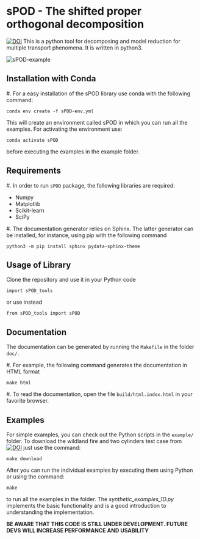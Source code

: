 sPOD - The shifted  proper orthogonal decomposition
===================================================
[![DOI](https://zenodo.org/badge/159800529.svg)](https://zenodo.org/doi/10.5281/zenodo.13366119)
This is a python tool for decomposing and model reduction for multiple transport
phenomena.
It is written in python3.

![sPOD-example](https://github.com/MOR-transport/sPOD/blob/sPOD-main/sPOD_vortex-shedding.gif)

Installation with Conda
------------------------
#. For a easy installation of the sPOD library use conda with the following command:

    conda env create -f sPOD-env.yml

This will create an environment called sPOD in which you can run all the examples.
For activating the environment use:

    conda activate sPOD

before executing the examples in the example folder.

Requirements
-------------

#. In order to run `sPOD` package, the following libraries are required:
 * Numpy
 * Matplotlib
 * Scikit-learn
 * SciPy

#. The documentation generator relies on Sphinx.
   The latter generator can be installed, for instance, using pip with the
   following command

    python3 -m pip install sphinx pydata-sphinx-theme

 
Usage of Library
-----------------
Clone the repository and use it in your Python code

    import sPOD_tools

or use instead

    from sPOD_tools import sPOD

Documentation
-------------
The documentation can be generated by running the `Makefile` in the folder
`doc/`.

#. For example, the following command generates the documentation in HTML format

    make html

#. To read the documentation, open the file `build/html.index.html` in your
   favorite browser.
    
Examples
--------
For simple examples, you can check out the Python scripts in the `example/`
folder. To download the wildland fire and two cylinders test case from [![DOI](https://zenodo.org/badge/DOI/10.5281/zenodo.13355796.svg)](https://doi.org/10.5281/zenodo.13355796) just use the command:

    make download

After you can run the individual examples by executing them using Python or using the command:

    make

to run all the examples in the folder. The *synthetic_examples_1D.py* implements the basic functionality and is a good introduction to understanding the implementation.

**BE AWARE THAT THIS CODE IS STILL UNDER DEVELOPMENT. FUTURE DEVS WILL INCREASE PERFORMANCE AND USABILITY**
